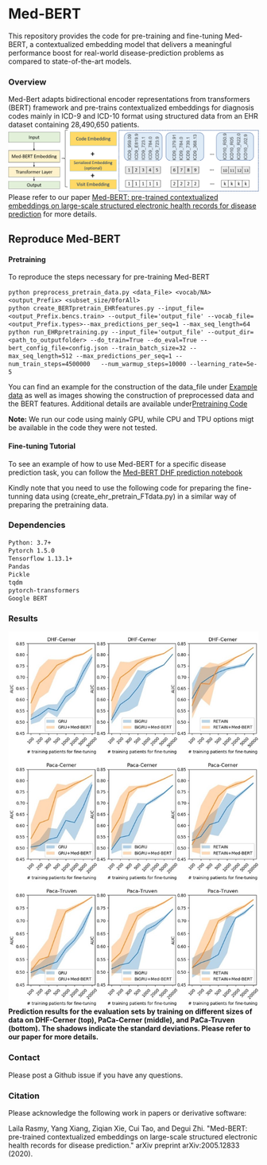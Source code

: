 # Med-BERT
This repository provides the code for pre-training and fine-tuning Med-BERT, a contextualized embedding model that delivers a meaningful performance boost for real-world disease-prediction problems as compared to state-of-the-art models.

### Overview
Med-Bert adapts bidirectional encoder representations from transformers (BERT) framework and pre-trains contextualized embeddings for diagnosis codes mainly in ICD-9 and ICD-10 format using structured data from an EHR dataset containing 28,490,650 patients. 
 ![Med-BERT_Structure](Med-BERT_Structure.png)
Please refer to our paper [Med-BERT: pre-trained contextualized embeddings on large-scale structured electronic health records for disease prediction](https://arxiv.org/abs/2005.12833) for more details.

  
## Reproduce Med-BERT
#### Pretraining

To reproduce the steps necessary for pre-training Med-BERT

    python preprocess_pretrain_data.py <data_File> <vocab/NA> <output_Prefix> <subset_size/0forAll>
    python create_BERTpretrain_EHRfeatures.py --input_file=<output_Prefix.bencs.train> --output_file='output_file' --vocab_file=<output_Prefix.types>--max_predictions_per_seq=1 --max_seq_length=64
    python run_EHRpretraining.py --input_file='output_file' --output_dir=<path_to_outputfolder> --do_train=True --do_eval=True --bert_config_file=config.json --train_batch_size=32 --max_seq_length=512 --max_predictions_per_seq=1 --num_train_steps=4500000   --num_warmup_steps=10000 --learning_rate=5e-5

You can find an example for the construction of the data_file under [Example data](Pretraining%20Code/Data%20Pre-processing%20Code/Example%20data) as well as images showing the construction of preprocessed data and the BERT features. Additional details are available under[Pretraining Code](Pretraining%20Code)

<B>Note:</B> We run our code using mainly GPU, while CPU and TPU options migt be available in the code they were not tested.

#### Fine-tuning Tutorial

To see an example of how to use Med-BERT for a specific disease prediction task, you can follow the [Med-BERT DHF prediction notebook](Fine-Tunning%20Tutorials/predicting_DHF_MED_BERT_LR.ipynb)

Kindly note that you need to use the following code for preparing the fine-tunning data using (create_ehr_pretrain_FTdata.py) in a similar way of preparing the pretraining data.


### Dependencies
    Python: 3.7+
    Pytorch 1.5.0
    Tensorflow 1.13.1+
    Pandas
    Pickle
    tqdm
    pytorch-transformers
    Google BERT
    

### Results
 ![Med-BERT Results](Med-BERT%20results.jpg) 
<B>Prediction results for the evaluation sets by training on different sizes of data on DHF-Cerner (top), PaCa-Cerner (middle), and PaCa-Truven (bottom). The shadows indicate the standard deviations. Please refer to our paper for more details.</B>
 
### Contact

Please post a Github issue if you have any questions.

### Citation

Please acknowledge the following work in papers or derivative software:

Laila Rasmy, Yang Xiang, Ziqian Xie, Cui Tao, and Degui Zhi. "Med-BERT: pre-trained contextualized embeddings on large-scale structured electronic health records for disease prediction." arXiv preprint arXiv:2005.12833 (2020).



